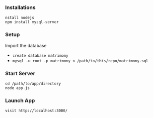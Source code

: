 ### Installations
```
nstall nodejs
npm install mysql-server
```
### Setup

Import the database
  - `create database matrimony` 
  - `mysql -u root -p matrimony < /path/to/this/repo/matrimony.sql`
### Start Server
```
cd /path/to/app/directory
node app.js
```
### Launch App
```
visit http://localhost:3000/
```
